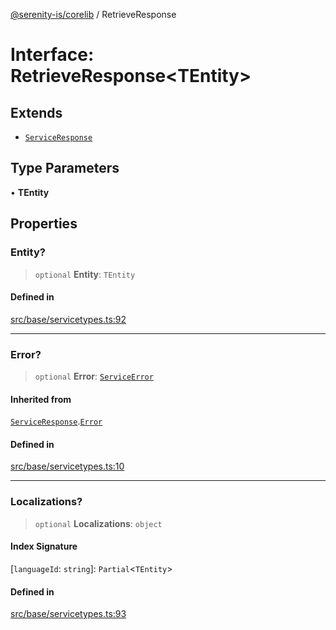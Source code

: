 [@serenity-is/corelib](../README.md) / RetrieveResponse

# Interface: RetrieveResponse\<TEntity\>

## Extends

- [`ServiceResponse`](ServiceResponse.md)

## Type Parameters

• **TEntity**

## Properties

### Entity?

> `optional` **Entity**: `TEntity`

#### Defined in

[src/base/servicetypes.ts:92](https://github.com/serenity-is/serenity/blob/master/packages/corelib/src/base/servicetypes.ts#L92)

***

### Error?

> `optional` **Error**: [`ServiceError`](ServiceError.md)

#### Inherited from

[`ServiceResponse`](ServiceResponse.md).[`Error`](ServiceResponse.md#error)

#### Defined in

[src/base/servicetypes.ts:10](https://github.com/serenity-is/serenity/blob/master/packages/corelib/src/base/servicetypes.ts#L10)

***

### Localizations?

> `optional` **Localizations**: `object`

#### Index Signature

 \[`languageId`: `string`\]: `Partial`\<`TEntity`\>

#### Defined in

[src/base/servicetypes.ts:93](https://github.com/serenity-is/serenity/blob/master/packages/corelib/src/base/servicetypes.ts#L93)
